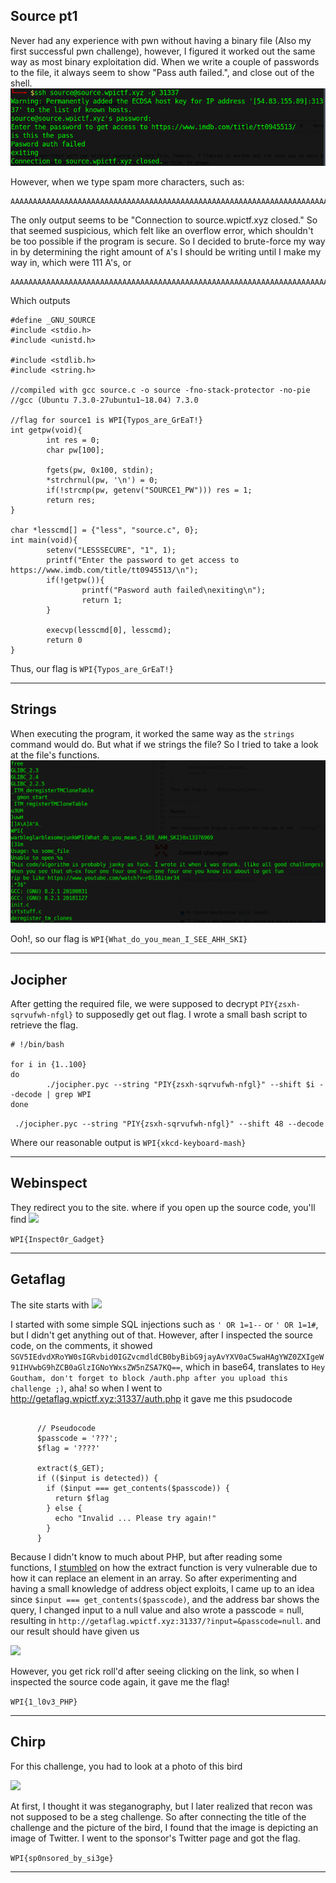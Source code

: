 Source pt1
--------------
Never had any experience with pwn without having a binary file (Also my first successful pwn challenge), however, I figured it worked out the same way as most binary exploitation did.
When we write a couple of passwords to the file, it always seem to show "Pass auth failed.", and close out of the shell.
![](https://raw.githubusercontent.com/Immobility/CTF/master/wpiCTF/photos/Screenshot%20at%202019-04-16%2015-05-45.png)

However, when we type spam more characters, such as:
```
AAAAAAAAAAAAAAAAAAAAAAAAAAAAAAAAAAAAAAAAAAAAAAAAAAAAAAAAAAAAAAAAAAAAAAAAAAAAAAAAAAAAAAAAAAAAAAAAAAAAAAAAAAAAAAAAAAAAAAAAAAAAAAAAAAAAAAAAAAAA
```

The only output seems to be "Connection to source.wpictf.xyz closed." So that seemed suspicious, which felt like an overflow error, which shouldn't be too possible if the program is secure.
So I decided to brute-force my way in by determining the right amount of ```A```'s I should be writing until I make my way in, which were 111 A's, or 
```
AAAAAAAAAAAAAAAAAAAAAAAAAAAAAAAAAAAAAAAAAAAAAAAAAAAAAAAAAAAAAAAAAAAAAAAAAAAAAAAAAAAAAAAAAAAAAAAAAAAAAAAAAAAAAAA
```

Which outputs
```
#define _GNU_SOURCE
#include <stdio.h>
#include <unistd.h>

#include <stdlib.h>
#include <string.h>

//compiled with gcc source.c -o source -fno-stack-protector -no-pie
//gcc (Ubuntu 7.3.0-27ubuntu1~18.04) 7.3.0

//flag for source1 is WPI{Typos_are_GrEaT!}
int getpw(void){
        int res = 0;
        char pw[100];

        fgets(pw, 0x100, stdin);
        *strchrnul(pw, '\n') = 0;
        if(!strcmp(pw, getenv("SOURCE1_PW"))) res = 1;
        return res;
}

char *lesscmd[] = {"less", "source.c", 0};
int main(void){
        setenv("LESSSECURE", "1", 1);
        printf("Enter the password to get access to https://www.imdb.com/title/tt0945513/\n");
        if(!getpw()){
                printf("Pasword auth failed\nexiting\n");
                return 1;
        }

        execvp(lesscmd[0], lesscmd);
        return 0
}
```
Thus, our flag is ``` WPI{Typos_are_GrEaT!} ```

-------------

Strings
-------------

When executing the program, it worked the same way as the ```strings``` command would do. But what if we strings the file? So I tried to take a look at the file's functions.
![](https://raw.githubusercontent.com/Immobility/CTF/master/wpiCTF/photos/Screenshot%20at%202019-04-16%2015-23-47.png)

Ooh!, so our flag is ```WPI{What_do_you_mean_I_SEE_AHH_SKI}```

-------------

Jocipher
-------------

After getting the required file, we were supposed to decrypt ```PIY{zsxh-sqrvufwh-nfgl}``` to supposedly get out flag. I wrote a small bash script to retrieve the flag.

```
# !/bin/bash

for i in {1..100}
do
        ./jocipher.pyc --string "PIY{zsxh-sqrvufwh-nfgl}" --shift $i --decode | grep WPI
done
```

``` ./jocipher.pyc --string "PIY{zsxh-sqrvufwh-nfgl}" --shift 48 --decode```

Where our reasonable output is ```WPI{xkcd-keyboard-mash}```

------------

Webinspect
------------

They redirect you to the site. where if you open up the source code, you'll find
![](https://github.com/Immobility/CTF/blob/master/wpiCTF/photos/7e0251fa47ee79d28850a4a150bf3bbf.png?raw=true)

``` WPI{Inspect0r_Gadget} ```

------------

Getaflag
------------

The site starts with 
![](https://raw.githubusercontent.com/Immobility/CTF/master/wpiCTF/photos/Screenshot%20at%202019-04-16%2023-10-39.png)

I started with some simple SQL injections such as ``` ' OR 1=1-- ``` or ``` ' OR 1=1# ```, but I didn't get anything out of that. However, after I inspected the source code, on the comments, it showed ```  SGV5IEdvdXRoYW0sIGRvbid0IGZvcmdldCB0byBibG9jayAvYXV0aC5waHAgYWZ0ZXIgeW91IHVwbG9hZCB0aGlzIGNoYWxsZW5nZSA7KQ== ```, which in base64, translates to
``` Hey Goutham, don't forget to block /auth.php after you upload this challenge ;) ```, aha! so when I went to http://getaflag.wpictf.xyz:31337/auth.php it gave me this psudocode
```

      // Pseudocode
      $passcode = '???';
      $flag = '????'

      extract($_GET);
      if (($input is detected)) {
        if ($input === get_contents($passcode)) {
          return $flag
        } else {
          echo "Invalid ... Please try again!"
        }
      }
```

Because I didn't know to much about PHP, but after reading some functions, I [stumbled](https://stackoverflow.com/questions/829407/what-is-so-wrong-with-extract) on how the extract function is very vulnerable due to how it can replace an element in an array. So after experimenting and having a small knowledge of address object exploits, I came up to an idea since ```$input === get_contents($passcode)```, and the address bar shows the query, I changed input to a null value and also wrote a passcode = null, resulting in 
```http://getaflag.wpictf.xyz:31337/?input=&passcode=null```. and our result should have given us 

![](https://raw.githubusercontent.com/Immobility/CTF/master/wpiCTF/photos/Screenshot%20at%202019-04-16%2023-31-16.png)

However, you get rick roll'd after seeing clicking on the link, so when I inspected the source code again, it gave me the flag!

```WPI{1_l0v3_PHP}```

------------
Chirp
------------

For this challenge, you had to look at a photo of this bird

![](https://raw.githubusercontent.com/Immobility/CTF/master/wpiCTF/photos/chal.jpg)

At first, I thought it was steganography, but I later realized that recon was not supposed to be a steg challenge. So after connecting the title of the challenge and the picture of the bird, I found that the image is depicting an image of Twitter. I went to the sponsor's Twitter page and got the flag.

``` WPI{sp0nsored_by_si3ge} ```

------------




